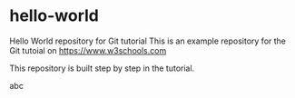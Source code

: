 # hello-world
Hello World repository for Git tutorial
This is an example repository for the Git tutoial on https://www.w3schools.com

This repository is built step by step in the tutorial.

abc
